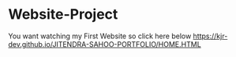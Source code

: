 # Website-Project
You want watching my First Website so click here below
https://kjr-dev.github.io/JITENDRA-SAHOO-PORTFOLIO/HOME.HTML
